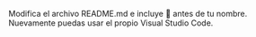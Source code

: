 Modifica el archivo README.md e incluye :tada: antes de tu nombre. Nuevamente puedas usar el propio Visual Studio
Code.
